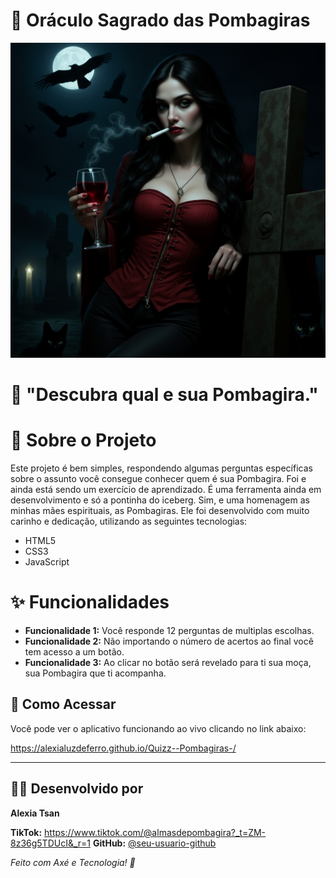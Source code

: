 # 🙏 Oráculo Sagrado das Pombagiras

![Descrição da imagem](https://raw.githubusercontent.com/alexialuzdeferro/Quizz--Pombagiras-/refs/heads/main/assets/undefined_An_Artgerm-style_hyp.png )


# 💃 "Descubra qual e sua Pombagira."



# 📖 Sobre o Projeto

Este projeto é bem simples, respondendo algumas perguntas específicas sobre o assunto você consegue conhecer quem é sua Pombagira. Foi e ainda está sendo um exercício de aprendizado. É uma ferramenta ainda em desenvolvimento e só a pontinha do iceberg. Sim, e uma homenagem as minhas mães espirituais, as Pombagiras. Ele foi desenvolvido com muito carinho e dedicação, utilizando as seguintes tecnologias:

*   HTML5
*   CSS3
*   JavaScript

# ✨ Funcionalidades

*   **Funcionalidade 1:** Você responde 12 perguntas de multiplas escolhas.
*   **Funcionalidade 2:** Não importando o número de acertos ao final você tem acesso a um botão.
*   **Funcionalidade 3:** Ao clicar no botão será revelado para ti sua moça,  sua Pombagira que ti acompanha.

## 🚀 Como Acessar

Você pode ver o aplicativo funcionando ao vivo clicando no link abaixo:

https://alexialuzdeferro.github.io/Quizz--Pombagiras-/

---

## 👩‍💻 Desenvolvido por

**Alexia Tsan**

**TikTok:** 
https://www.tiktok.com/@almasdepombagira?_t=ZM-8z36g5TDUcI&_r=1
**GitHub:** [@seu-usuario-github](https://github.com/seu-usuario-github )

*Feito com Axé e Tecnologia! 🌹*
